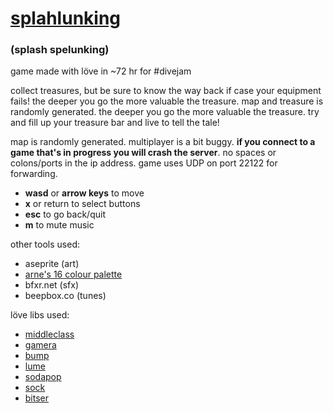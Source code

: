 # [splahlunking](https://xhg.itch.io/splahlunking)
### (splash spelunking)

game made with löve in ~72 hr for #divejam

collect treasures, but be sure to know the way back if case your equipment fails! the deeper you go the more valuable the treasure. map and treasure is randomly generated. the deeper you go the more valuable the treasure. try and fill up your treasure bar and live to tell the tale!

map is randomly generated. multiplayer is a bit buggy.  **if you connect to a game that's in progress you will crash the server**. no spaces or colons/ports in the ip address. game uses UDP on port 22122 for forwarding.


- **wasd** or **arrow keys** to move
- **x** or return to select buttons
- **esc** to go back/quit
- **m** to mute music


other tools used:
- aseprite (art)
- [arne's 16 colour palette](https://androidarts.com/palette/16pal.htm)
- bfxr.net (sfx)
- beepbox.co (tunes)

löve libs used:
- [middleclass](https://github.com/kikito/middleclass)
- [gamera](https://github.com/kikito/gamera)
- [bump](https://github.com/kikito/bump.lua)
- [lume](https://github.com/rxi/lume/)
- [sodapop](https://github.com/tesselode/sodapop)
- [sock](https://github.com/camchenry/sock.lua)
- [bitser](https://github.com/gvx/bitser)

